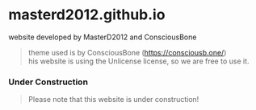 # masterd2012.github.io  
website developed by MasterD2012 and ConsciousBone  
> theme used is by ConsciousBone (https://consciousb.one/)  
> his website is using the Unlicense license, so we are free to use it.
### Under Construction
>Please note that this website is under construction!
